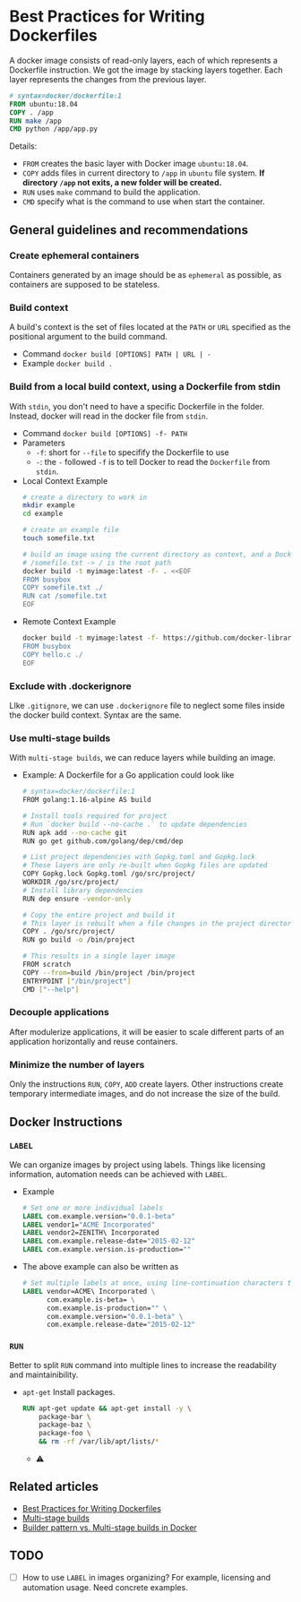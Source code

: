 # Best Practices for Writing Dockerfiles

A docker image consists of read-only layers, each of which represents a Dockerfile instruction. We got the image by stacking layers together. Each layer represents the changes from the previous layer.

```Dockerfile
# syntax=docker/dockerfile:1
FROM ubuntu:18.04
COPY . /app
RUN make /app
CMD python /app/app.py
```

Details: 
- `FROM` creates the basic layer with Docker image `ubuntu:18.04`.
- `COPY` adds files in current directory to `/app` in `ubuntu` file system. **If directory `/app` not exits, a new folder will be created.**
- `RUN` uses `make` command to build the application.
- `CMD` specify what is the command to use when start the container.

## General guidelines and recommendations

### Create ephemeral containers
Containers generated by an image should be as `ephemeral` as possible, as containers are supposed to be stateless.

### Build context
A build's context is the set of files located at the `PATH` or `URL` specified as the positional argument to the build command. 

- Command
  `docker build [OPTIONS] PATH | URL | - `
- Example
  `docker build .` 

### Build from a local build context, using a Dockerfile from stdin
With `stdin`, you don't need to have a specific Dockerfile in the folder. Instead, docker will read in the docker file from `stdin`.

- Command
  `docker build [OPTIONS] -f- PATH`
- Parameters
  - `-f`: short for `--file` to specifify the Dockerfile to use
  - `-`: the `-` followed `-f` is to tell Docker to read the `Dockerfile` from `stdin`.
- Local Context Example
  ```bash
  # create a directory to work in 
  mkdir example
  cd example

  # create an example file 
  touch somefile.txt

  # build an image using the current directory as context, and a Dockerfile passed through stdin
  # /somefile.txt -> / is the root path
  docker build -t myimage:latest -f- . <<EOF
  FROM busybox
  COPY somefile.txt ./
  RUN cat /somefile.txt
  EOF
  ```
- Remote Context Example
  ```bash
  docker build -t myimage:latest -f- https://github.com/docker-library/hello-world.git << EOF
  FROM busybox
  COPY hello.c ./
  EOF
  ```

### Exclude with .dockerignore

LIke `.gitignore`, we can use `.dockerignore` file to neglect some files inside the docker build context. Syntax are the same.


### Use multi-stage builds

With `multi-stage builds`, we can reduce layers while building an image. 

- Example: A Dockerfile for a Go application could look like
  ```bash
  # syntax=docker/dockerfile:1
  FROM golang:1.16-alpine AS build
  
  # Install tools required for project
  # Run `docker build --no-cache .` to update dependencies
  RUN apk add --no-cache git
  RUN go get github.com/golang/dep/cmd/dep
  
  # List project dependencies with Gopkg.toml and Gopkg.lock
  # These layers are only re-built when Gopkg files are updated
  COPY Gopkg.lock Gopkg.toml /go/src/project/
  WORKDIR /go/src/project/
  # Install library dependencies
  RUN dep ensure -vendor-only
  
  # Copy the entire project and build it
  # This layer is rebuilt when a file changes in the project directory
  COPY . /go/src/project/
  RUN go build -o /bin/project
  
  # This results in a single layer image
  FROM scratch
  COPY --from=build /bin/project /bin/project
  ENTRYPOINT ["/bin/project"]
  CMD ["--help"]
  ```

### Decouple applications

After modulerize applications, it will be easier to scale different parts of an application horizontally and reuse containers.

### Minimize the number of layers

Only the instructions `RUN`, `COPY`, `ADD` create layers. Other instructions create temporary intermediate images, and do not increase the size of the build. 

## Docker Instructions

### `LABEL`

We can organize images by project using labels. Things like licensing information, automation needs can be achieved with `LABEL`. 

- Example 
  ```Dockerfile
  # Set one or more individual labels
  LABEL com.example.version="0.0.1-beta"
  LABEL vendor1="ACME Incorporated"
  LABEL vendor2=ZENITH\ Incorporated
  LABEL com.example.release-date="2015-02-12"
  LABEL com.example.version.is-production=""
  ```
- The above example can also be written as
  ```Dockerfile
  # Set multiple labels at once, using line-continuation characters to break long lines
  LABEL vendor=ACME\ Incorporated \
        com.example.is-beta= \
        com.example.is-production="" \
        com.example.version="0.0.1-beta" \
        com.example.release-date="2015-02-12"
  ```

### `RUN`

Better to split `RUN` command into multiple lines to increase the readability and maintainibility. 

- `apt-get`
  Install packages. 
  ```Dockerfile
  RUN apt-get update && apt-get install -y \
      package-bar \
      package-baz \
      package-foo \
      && rm -rf /var/lib/apt/lists/*
  ```
  - :warning: 

## Related articles
- [Best Practices for Writing Dockerfiles](https://docs.docker.com/develop/develop-images/dockerfile_best-practices/)
- [Multi-stage builds](https://docs.docker.com/build/building/multi-stage/)
- [Builder pattern vs. Multi-stage builds in Docker](https://blog.alexellis.io/mutli-stage-docker-builds/)

## TODO
- [ ] How to use `LABEL` in images organizing? For example, licensing and automation usage. Need concrete examples.
